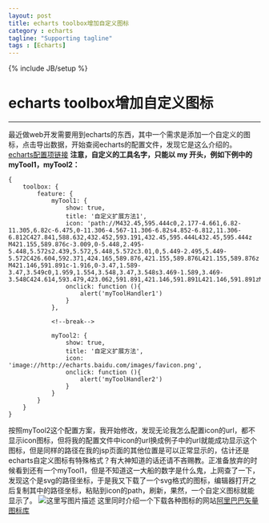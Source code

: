 ```yaml
---
layout: post
title: echarts toolbox增加自定义图标
category : echarts
tagline: "Supporting tagline"
tags : [Echarts]
---
```

{% include JB/setup %}
# echarts toolbox增加自定义图标
---


最近做web开发需要用到echarts的东西，其中一个需求是添加一个自定义的图标，点击导出数据，开始查阅echarts的配置文件，发现它是这么介绍的。[echarts配置项链接](http://echarts.baidu.com/option.html#toolbox.feature)
**注意，自定义的工具名字，只能以 my 开头，例如下例中的 myTool1，myTool2：**


```
{
    toolbox: {
        feature: {
            myTool1: {
                show: true,
                title: '自定义扩展方法1',
                icon: 'path://M432.45,595.444c0,2.177-4.661,6.82-11.305,6.82c-6.475,0-11.306-4.567-11.306-6.82s4.852-6.812,11.306-6.812C427.841,588.632,432.452,593.191,432.45,595.444L432.45,595.444z M421.155,589.876c-3.009,0-5.448,2.495-5.448,5.572s2.439,5.572,5.448,5.572c3.01,0,5.449-2.495,5.449-5.572C426.604,592.371,424.165,589.876,421.155,589.876L421.155,589.876z M421.146,591.891c-1.916,0-3.47,1.589-3.47,3.549c0,1.959,1.554,3.548,3.47,3.548s3.469-1.589,3.469-3.548C424.614,593.479,423.062,591.891,421.146,591.891L421.146,591.891zM421.146,591.891',
                onclick: function (){
                    alert('myToolHandler1')
                }
            },

            <!--break-->

            myTool2: {
                show: true,
                title: '自定义扩展方法',
                icon: 'image://http://echarts.baidu.com/images/favicon.png',
                onclick: function (){
                    alert('myToolHandler2')
                }
            }
        }
    }
}
```
按照myTool2这个配置方案，我开始修改，发现无论我怎么配置icon的url，都不显示icon图标，但将我的配置文件中icon的url换成例子中的url就能成功显示这个图标，但是同样的路径在我的jsp页面的其他位置是可以正常显示的，估计还是echarts自定义图标有特殊格式？有大神知道的话还请不吝赐教。正准备放弃的时候看到还有一个myTool1，但是不知道这一大船的数字是什么鬼，上网查了一下，发现这个是svg的路径坐标，于是我又下载了一个svg格式的图标，编辑器打开之后复制其中的路径坐标，粘贴到icon的path，刷新，果然，一个自定义图标就能显示了。
![这里写图片描述](http://img.blog.csdn.net/20170328141621007?watermark/2/text/aHR0cDovL2Jsb2cuY3Nkbi5uZXQvemhlbnl1c2hhbw==/font/5a6L5L2T/fontsize/400/fill/I0JBQkFCMA==/dissolve/70/gravity/SouthEast)
这里同时介绍一个下载各种图标的网站[阿里巴巴矢量图标库](http://www.iconfont.cn/)